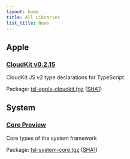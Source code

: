 ```yaml
---
layout: home
title: All Libraries
list_title: News
---
```




## Apple

### [CloudKit v0.2.15](/tsl-apple-cloudkit/)

CloudKit JS v2 type declarations for TypeScript

Package: [tsl-apple-cloudkit.tgz](https://typescriptlibs.org/npm/tsl-apple-cloudkit.tgz)
         ([SHA1](https://typescriptlibs.org/npm/tsl-apple-cloudkit.sha1))



## System

### [Core Preview](/tsl-system-core/)

Core types of the system framework

Package: [tsl-system-core.tgz](https://typescriptlibs.org/npm/tsl-system-core.tgz)
         ([SHA1](https://typescriptlibs.org/npm/tsl-system-core.sha1))
